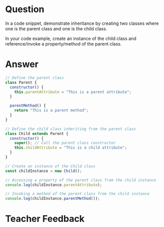 # Question
In a code snippet, demonstrate inheritance by creating two classes where one is the parent class and one is the child class.

In your code example, create an instance of the child class and reference/invoke a property/method of the parent class.

# Answer
```js
// Define the parent class
class Parent {
  constructor() {
    this.parentAttribute = "This is a parent attribute";
  }

  parentMethod() {
    return "This is a parent method";
  }
}

// Define the child class inheriting from the parent class
class Child extends Parent {
  constructor() {
    super(); // Call the parent class constructor
    this.childAttribute = "This is a child attribute";
  }
}

// Create an instance of the Child class
const childInstance = new Child();

// Accessing a property of the parent class from the child instance
console.log(childInstance.parentAttribute);

// Invoking a method of the parent class from the child instance
console.log(childInstance.parentMethod());
```

# Teacher Feedback